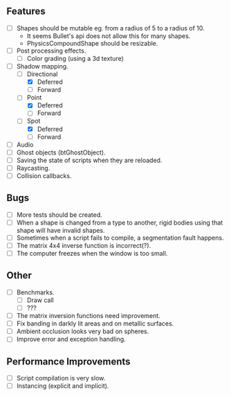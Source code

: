 ## Features
- [ ] Shapes should be mutable eg. from a radius of 5 to a radius of 10.
    * It seems Bullet's api does not allow this for many shapes.
    * PhysicsCompoundShape should be resizable.
- [ ] Post processing effects.
    - [ ] Color grading (using a 3d texture)
- [ ] Shadow mapping.
    - [ ] Directional
        - [x] Deferred
        - [ ] Forward
    - [ ] Point
        - [x] Deferred
        - [ ] Forward
    - [ ] Spot
        - [x] Deferred
        - [ ] Forward
- [ ] Audio
- [ ] Ghost objects (btGhostObject).
- [ ] Saving the state of scripts when they are reloaded.
- [ ] Raycasting.
- [ ] Collision callbacks.

## Bugs
- [ ] More tests should be created.
- [ ] When a shape is changed from a type to another, rigid bodies using that shape will have invalid shapes.
- [ ] Sometimes when a script fails to compile, a segmentation fault happens.
- [ ] The matrix 4x4 inverse function is incorrect(?).
- [ ] The computer freezes when the window is too small.

## Other
- [ ] Benchmarks.
    - [ ] Draw call
    - [ ] ???
- [ ] The matrix inversion functions need improvement.
- [ ] Fix banding in darkly lit areas and on metallic surfaces.
- [ ] Ambient occlusion looks very bad on spheres.
- [ ] Improve error and exception handling.

## Performance Improvements
- [ ] Script compilation is very slow.
- [ ] Instancing (explicit and implicit).
